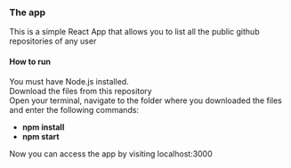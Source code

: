 ### The app
This is a simple React App that allows you to list all the public github repositories of any user
  
#### How to run
You must have Node.js installed.  
Download the files from this repository  
Open your terminal, navigate to the folder where you downloaded the files and enter the following commands:  
- **npm install**
- **npm start**

Now you can access the app by visiting localhost:3000
